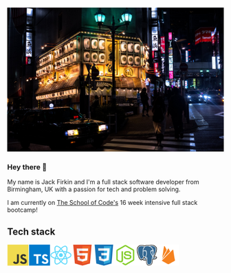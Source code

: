 ![Tokyo, Japan](/tokyo.jpg)

### Hey there 👋

My name is Jack Firkin and I'm a full stack software developer from Birmingham, UK with a passion for tech and problem solving.

I am currently on [The School of Code's](https://www.schoolofcode.co.uk/) 16 week intensive full stack bootcamp!

## Tech stack

<img align="left" alt="JavaScript" width="50px" src="https://raw.githubusercontent.com/devicons/devicon/master/icons/javascript/javascript-original.svg" />

<img align="left" alt="TypeScript" width="50px" src="https://raw.githubusercontent.com/devicons/devicon/2ae2a900d2f041da66e950e4d48052658d850630/icons/typescript/typescript-plain.svg" />

<img align="left" alt="React" width="50px" src="https://raw.githubusercontent.com/devicons/devicon/2ae2a900d2f041da66e950e4d48052658d850630/icons/react/react-original.svg" />

<img align="left" alt="HTML5" width="50px" src="https://raw.githubusercontent.com/devicons/devicon/2ae2a900d2f041da66e950e4d48052658d850630/icons/html5/html5-original.svg" />

<img align="left" alt="CSS" width="50px" src="https://raw.githubusercontent.com/devicons/devicon/2ae2a900d2f041da66e950e4d48052658d850630/icons/css3/css3-original.svg" />
<img align="left" alt="NodeJS" width="50px" src="https://raw.githubusercontent.com/devicons/devicon/2ae2a900d2f041da66e950e4d48052658d850630/icons/nodejs/nodejs-original.svg" />
<img align="left" alt="PostgreSQL" width="50px" src="https://raw.githubusercontent.com/devicons/devicon/2ae2a900d2f041da66e950e4d48052658d850630/icons/postgresql/postgresql-original.svg" />

<img align="left" alt="Firebase" width="50px" src="https://raw.githubusercontent.com/devicons/devicon/2ae2a900d2f041da66e950e4d48052658d850630/icons/firebase/firebase-plain.svg" />




<!-- images: https://github.com/devicons/devicon/tree/master/icons --!>
